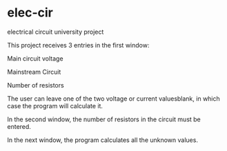 # elec-cir
electrical circuit university project 

This project receives 3 entries in the first window:

Main circuit voltage

Mainstream Circuit

Number of resistors

The user can leave one of the two voltage or current values​blank, in which case the program will calculate it.

In the second window, the number of resistors in the circuit must be entered.

In the next window, the program calculates all the unknown values.
